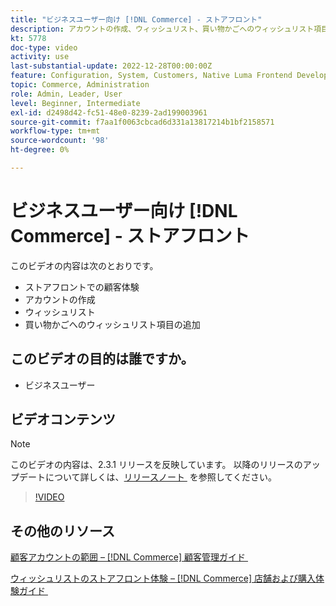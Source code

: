 ```yaml
---
title: "ビジネスユーザー向け [!DNL Commerce] - ストアフロント"
description: アカウントの作成、ウィッシュリスト、買い物かごへのウィッシュリスト項目の追加など、ストアフロントの顧客体験について説明します
kt: 5778
doc-type: video
activity: use
last-substantial-update: 2022-12-28T00:00:00Z
feature: Configuration, System, Customers, Native Luma Frontend Development, Page Content, Site Navigation
topic: Commerce, Administration
role: Admin, Leader, User
level: Beginner, Intermediate
exl-id: d2498d42-fc51-48e0-8239-2ad199003961
source-git-commit: f7aa1f0063cbcad6d331a13817214b1bf2158571
workflow-type: tm+mt
source-wordcount: '98'
ht-degree: 0%

---
```


# ビジネスユーザー向け [!DNL Commerce] - ストアフロント

このビデオの内容は次のとおりです。

- ストアフロントでの顧客体験
- アカウントの作成
- ウィッシュリスト
- 買い物かごへのウィッシュリスト項目の追加

## このビデオの目的は誰ですか。

- ビジネスユーザー

## ビデオコンテンツ

>[!NOTE]
>
>このビデオの内容は、2.3.1 リリースを反映しています。 以降のリリースのアップデートについて詳しくは、[&#x200B; リリースノート &#x200B;](https://experienceleague.adobe.com/docs/commerce-operations/release/notes/overview.html?lang=ja) を参照してください。

>[!VIDEO](https://video.tv.adobe.com/v/330199?quality=12&learn=on&captions=jpn)

## その他のリソース

[&#x200B; 顧客アカウントの範囲 –  [!DNL Commerce]  顧客管理ガイド &#x200B;](https://experienceleague.adobe.com/docs/commerce-admin/customers/customer-accounts/customer-account-scope.html?lang=ja)

[&#x200B; ウィッシュリストのストアフロント体験 –  [!DNL Commerce]  店舗および購入体験ガイド &#x200B;](https://experienceleague.adobe.com/docs/commerce-admin/stores-sales/shopper-tools/wish-lists/wishlist-storefront.html?lang=ja)
